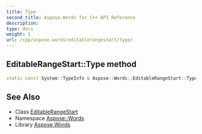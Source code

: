 ```yaml
---
title: Type
second_title: Aspose.Words for C++ API Reference
description: 
type: docs
weight: 1
url: /cpp/aspose.words/editablerangestart/type/
---
```

## EditableRangeStart::Type method




```cpp
static const System::TypeInfo & Aspose::Words::EditableRangeStart::Type()
```

## See Also

* Class [EditableRangeStart](../)
* Namespace [Aspose::Words](../../)
* Library [Aspose.Words](../../../)
